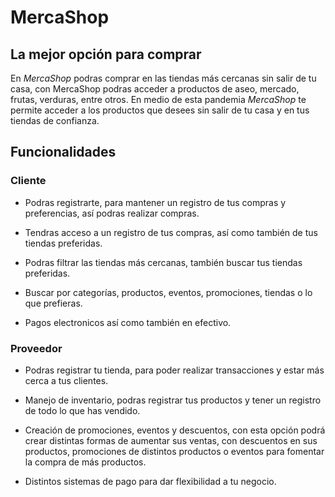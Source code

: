 # MercaShop

## La mejor opción para comprar

En *MercaShop* podras comprar en las tiendas más cercanas sin salir de tu casa, con MercaShop
podras acceder a productos de aseo, mercado, frutas, verduras, entre otros. En medio de esta pandemia *MercaShop*  te permite acceder a los productos que desees sin salir de tu casa y en tus tiendas de confianza.

## Funcionalidades

### Cliente

* Podras registrarte, para mantener un registro de tus compras y preferencias, así podras realizar compras.

* Tendras acceso a un registro de tus compras, así como también de tus tiendas preferidas.

* Podras filtrar las tiendas más cercanas, también buscar tus tiendas preferidas.

* Buscar por categorías, productos, eventos, promociones, tiendas o lo que prefieras.

* Pagos electronicos así como también en efectivo.

### Proveedor

* Podras registrar tu tienda, para poder realizar transacciones y estar más cerca a tus clientes.

* Manejo de inventario, podras registrar tus productos y tener un registro de todo lo que has vendido.

* Creación de promociones, eventos y descuentos, con esta opción podrá crear distintas formas de aumentar sus ventas, con descuentos en sus productos, promociones de distintos productos o eventos para fomentar la compra de más productos.

* Distintos sistemas de pago para dar flexibilidad a tu negocio.